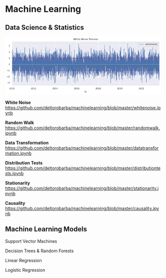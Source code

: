 # Machine Learning

## Data Science & Statistics

<img src="https://raw.githubusercontent.com/deltorobarba/repo/master/whitenoise.png" alt="White Noise">

<b>White Noise</b><br>
https://github.com/deltorobarba/machinelearning/blob/master/whitenoise.ipynb

<b>Random Walk</b><br>
https://github.com/deltorobarba/machinelearning/blob/master/randomwalk.ipynb

<b>Data Transformation</b><br>
https://github.com/deltorobarba/machinelearning/blob/master/datatransformation.ipynb

<b>Distribution Tests</b><br>
https://github.com/deltorobarba/machinelearning/blob/master/distributiontests.ipynb

<b>Stationarity</b><br>
https://github.com/deltorobarba/machinelearning/blob/master/stationarity.ipynb

<b>Causality</b><br>
https://github.com/deltorobarba/machinelearning/blob/master/causality.ipynb



## Machine Learning Models

Support Vector Machines

Decision Trees & Random Forests

Linear Regression

Logistic Regression

